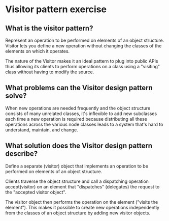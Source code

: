 # Visitor pattern exercise

## What is the visitor pattern?

Represent an operation to be performed on elements of an object structure. 
Visitor lets you define a new operation without changing the classes of the elements on which it operates.

The nature of the Visitor makes it an ideal pattern to plug into public APIs thus allowing
 its clients to perform operations on a class using a "visiting" class without having to modify the source.
 
## What problems can the Visitor design pattern solve? 

When new operations are needed frequently and the object structure consists of many unrelated classes, it's inflexible to add new subclasses each time a new operation is required because distributing all these operations across the various node classes leads to a system that's hard to understand, maintain, and change.

## What solution does the Visitor design pattern describe?

Define a separate (visitor) object that implements an operation to be performed on elements of an object structure.

Clients traverse the object structure and call a dispatching operation accept(visitor) on an element  that "dispatches" (delegates) the request to the "accepted visitor object". 

The visitor object then performs the operation on the element ("visits the element").
This makes it possible to create new operations independently from the classes of an object structure by adding new visitor objects.
